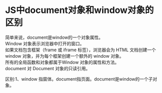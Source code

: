 # JS中document对象和window对象的区别

简单来说，document是window的一个对象属性。  
Window 对象表示浏览器中打开的窗口。  
如果文档包含框架（frame 或 iframe 标签），浏览器会为 HTML 文档创建一个 window 对象，并为每个框架创建一个额外的 window 对象。  
所有的全局函数和对象都属于Window 对象的属性和方法。  
document   对 Document 对象的只读引用。  

区别:1、window 指窗体。document指页面。document是window的一个子对象。
